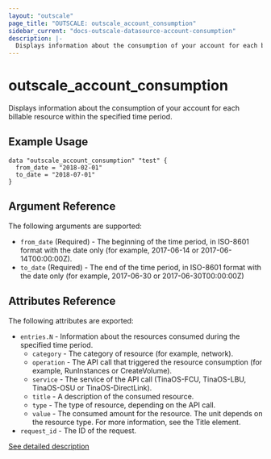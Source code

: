 ```yaml
---
layout: "outscale"
page_title: "OUTSCALE: outscale_account_consumption"
sidebar_current: "docs-outscale-datasource-account-consumption"
description: |-
  Displays information about the consumption of your account for each billable resource within the specified time period.
---
```


# outscale_account_consumption

Displays information about the consumption of your account for each billable resource within the specified time period.

## Example Usage

```hcl
data "outscale_account_consumption" "test" {
  from_date = "2018-02-01"
  to_date = "2018-07-01"
}
```

## Argument Reference

The following arguments are supported:

* `from_date` (Required) - The beginning of the time period, in ISO-8601 format with the date only (for example, 2017-06-14 or 2017-06-14T00:00:00Z).
* `to_date` (Required) - The end of the time period, in ISO-8601 format with the date only (for example, 2017-06-30 or 2017-06-30T00:00:00Z)

## Attributes Reference

The following attributes are exported:

* `entries.N` - Information about the resources consumed during the specified time period.
  * `category` - The category of resource (for example, network).
  * `operation` - The API call that triggered the resource consumption (for example, RunInstances or CreateVolume).
  * `service` - The service of the API call (TinaOS-FCU, TinaOS-LBU, TinaOS-OSU or TinaOS-DirectLink).
  * `title` - A description of the consumed resource.
  * `type` - The type of resource, depending on the API call.
  * `value` - The consumed amount for the resource. The unit depends on the resource type. For more information, see the Title element.
* `request_id` - The ID of the request.

[See detailed description](http://docs.outscale.com/api_icu/operations/Action_ReadConsumptionAccount_get.html#_api_icu-action_readconsumptionaccount_get)
